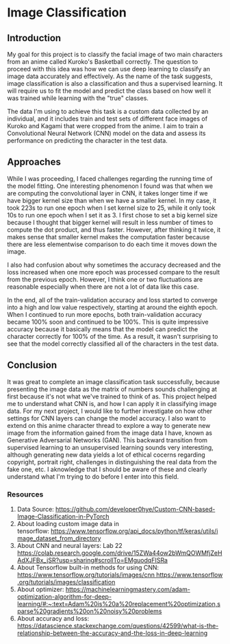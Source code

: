 
# **Image Classification**

## Introduction
My goal for this project is to classify the facial image of two main characters from an anime called Kuroko's Basketball correctly. The question to proceed with this idea was how we can use deep learning to classify an image data accurately and effectively. As the name of the task suggests, image classification is also a classification and thus a supervised learning. It will require us to fit the model and predict the class based on how well it was trained while learning with the "true" classes.

The data I'm using to achieve this task is a custom data collected by an individual, and it includes train and test sets of different face images of Kuroko and Kagami that were cropped from the anime. I aim to train a Convolutional Neural Network (CNN) model on the data and assess its performance on predicting the character in the test data.

## Approaches
While I was proceeding, I faced challenges regarding the running time of the model fitting. One interesting phenomenon I found was that when we are computing the convolutional layer in CNN, it takes longer time if we have bigger kernel size than when we have a smaller kernel. In my case, it took 223s to run one epoch when I set kernel size to 25, while it only took 10s to run one epoch when I set it as 3. I first chose to set a big kernel size because I thought that bigger kernel will result in less number of times to compute the dot product, and thus faster. However, after thinking it twice, it makes sense that smaller kernel makes the computation faster because there are less elementwise comparison to do each time it moves down the image.

I also had confusion about why sometimes the accuracy decreased and the loss increased when one more epoch was processed compare to the result from the previous epoch. However, I think one or two fluctuations are reasonable especially when there are not a lot of data like this case.

In the end, all of the train-validation accuracy and loss started to converge into a high and low value respectively, starting at around the eighth epoch. When I continued to run more epochs, both train-validation accuracy became 100% soon and continued to be 100%. This is quite impressive accuracy because it basically means that the model can predict the character correctly for 100% of the time. As a result, it wasn't surprising to see that the model correctly classified all of the characters in the test data.

## Conclusion
It was great to complete an image classification task successfully, because presenting the image data as the matrix of numbers sounds challenging at first because it's not what we've trained to think of as. This project helped me to understand what CNN is, and how I can apply it in classifying image data. For my next project, I would like to further investigate on how other settings for CNN layers can change the model accuracy. I also want to extend on this anime character thread to explore a way to generate new image from the information gained from the image data I have, known as Generative Adversarial Networks (GAN). This backward transition from supervised learning to an unsupervised learning sounds very interesting, although generating new data yields a lot of ethical cocerns regarding copyright, portrait right, challenges in distinguishing the real data from the fake one, etc. I aknowledge that I should be aware of these and clearly understand what I'm trying to do before I enter into this field.

### Resources

1) Data Source: https://github.com/developer0hye/Custom-CNN-based-Image-Classification-in-PyTorch
2) About loading custom image data in tensorflow: https://www.tensorflow.org/api_docs/python/tf/keras/utils/image_dataset_from_directory
3) About CNN and neural layers: Lab 22 https://colab.research.google.com/drive/15ZWa44ow2bWmQOWMfjZeHAdXJFBx_jSR?usp=sharing#scrollTo=EMguodqFISRa
4) About Tensorflow built-in methods for using CNN: https://www.tensorflow.org/tutorials/images/cnn https://www.tensorflow.org/tutorials/images/classification
5) About optimizer: https://machinelearningmastery.com/adam-optimization-algorithm-for-deep-learning/#:~:text=Adam%20is%20a%20replacement%20optimization,sparse%20gradients%20on%20noisy%20problems
6) About accuracy and loss: https://datascience.stackexchange.com/questions/42599/what-is-the-relationship-between-the-accuracy-and-the-loss-in-deep-learning
